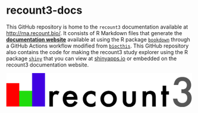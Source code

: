 # recount3-docs 

This GitHub repository is home to the `recount3` documentation available at http://rna.recount.bio/. It consists of R Markdown files that generate the [**documentation website**](http://rna.recount.bio/) available at using the R package [`bookdown`](https://cran.r-project.org/package=bookdown) through a GitHub Actions workflow modified from [`biocthis`](https://bioconductor.org/packages/biocthis). This GitHub repository also contains the code for making the recount3 study explorer using the R package [`shiny`](https://cran.r-project.org/package=shiny) that you can view at [shinyapps.io](https://jhubiostatistics.shinyapps.io/recount3-study-explorer/) or embedded on the recount3 documentation website.


<img src="https://github.com/LieberInstitute/recount3/blob/master/man/figures/logo.png?raw=true" width="500px"/>

